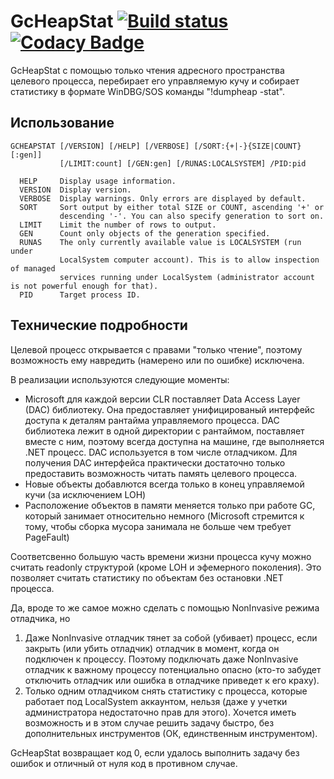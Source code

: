 # GcHeapStat [![Build status](https://ci.appveyor.com/api/projects/status/3pcm9r3rai06g891?svg=true)](https://ci.appveyor.com/project/alpinskiy/gcheapstat/build/artifacts) [![Codacy Badge](https://api.codacy.com/project/badge/Grade/3b99c9352dc7495383808c7824c0b420)](https://www.codacy.com/manual/malpinskiy/gcheapstat?utm_source=github.com&amp;utm_medium=referral&amp;utm_content=alpinskiy/gcheapstat&amp;utm_campaign=Badge_Grade)

GcHeapStat с помощью только чтения адресного пространства целевого процесса, перебирает его управляемую кучу и собирает статистику в формате WinDBG/SOS команды "!dumpheap -stat".

## Использование
```
GCHEAPSTAT [/VERSION] [/HELP] [/VERBOSE] [/SORT:{+|-}{SIZE|COUNT}[:gen]]
           [/LIMIT:count] [/GEN:gen] [/RUNAS:LOCALSYSTEM] /PID:pid

  HELP     Display usage information.
  VERSION  Display version.
  VERBOSE  Display warnings. Only errors are displayed by default.
  SORT     Sort output by either total SIZE or COUNT, ascending '+' or
           descending '-'. You can also specify generation to sort on.
  LIMIT    Limit the number of rows to output.
  GEN      Count only objects of the generation specified.
  RUNAS    The only currently available value is LOCALSYSTEM (run under
           LocalSystem computer account). This is to allow inspection of managed
           services running under LocalSystem (administrator account is not powerful enough for that).
  PID      Target process ID.
```
## Технические подробности

Целевой процесс открывается с правами "только чтение", поэтому возможность ему навредить (намерено или по ошибке) исключена.

В реализации используются следующие моменты:
- Microsoft для каждой версии CLR поставляет Data Access Layer (DAC) библиотеку. Она предоставляет унифицированый интерфейс доступа к деталям рантайма управляемого процесса. DAC библиотека лежит в одной директории с рантаймом, поставляет вместе с ним, поэтому всегда доступна на машине, где выполняется .NET процесс. DAC используется в том числе отладчиком. Для получения DAC интерфейса практически достаточно только предоставить возможность читать память целевого процесса.
- Новые объекты добавлются всегда только в конец управляемой кучи (за исключением LOH)
- Расположение объектов в памяти меняется только при работе GC, который занимает относительно немного (Microsoft стремится к тому, чтобы сборка мусора занимала не больше чем требует PageFault)

Соответсвенно большую часть времени жизни процесса кучу можно считать readonly структурой (кроме LOH и эфемерного поколения). Это позволяет считать статистику по объектам без остановки .NET процесса.

Да, вроде то же самое можно сделать с помощью NonInvasive режима отладчика, но
1. Даже NonInvasive отладчик тянет за собой (убивает) процесс, если закрыть (или убить отладчик) отладчик в момент, когда он подключен к процессу. Поэтому подключать даже NonInvasive отладчик к важному процессу потенциально опасно (кто-то забудет отключить отладчик или ошибка в отладчике приведет к его краху).
2. Только одним отладчиком снять статистику с процесса, которые работает под LocalSystem аккаунтом, нельзя (даже у учетки администратора недостаточно прав для этого). Хочется иметь возможность и в этом случае решить задачу быстро, без дополнительных инструментов (ОК, единственным инструментом).

GcHeapStat возвращает код 0, если удалось выполнить задачу без ошибок и отличный от нуля код в противном случае.
